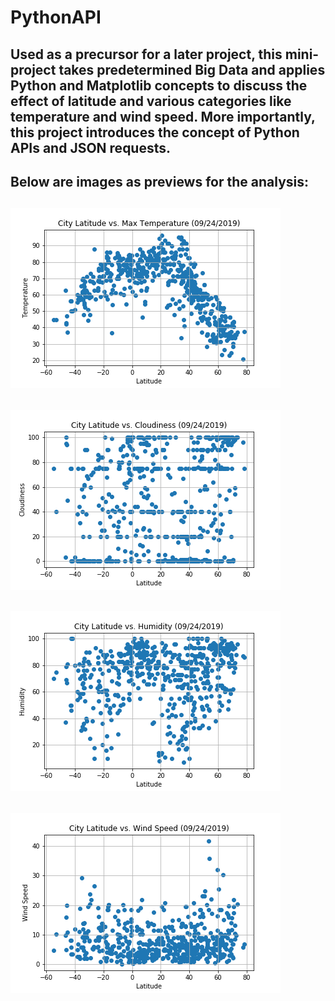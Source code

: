 # PythonAPI

Used as a precursor for a later project, this mini-project takes predetermined Big Data and applies Python and Matplotlib concepts to discuss the effect of latitude and various categories like temperature and wind speed. More importantly, this project introduces the concept of Python APIs and JSON requests.
--------------------------------------------------------------------------------
Below are images as previews for the analysis:
--------------------------------------------------------------------------------
![](Figures/latvstemp.png)
--------------------------------------------------------------------------------
![](Figures/latvscloud.png)
--------------------------------------------------------------------------------
![](Figures/latvshum.png)
--------------------------------------------------------------------------------
![](Figures/latvswind.png)
--------------------------------------------------------------------------------
